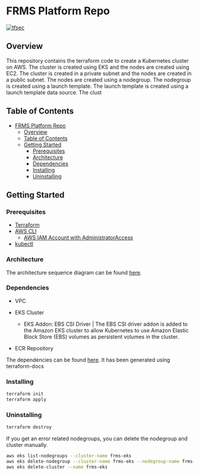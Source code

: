 # FRMS Platform Repo

[![tfsec](https://github.com/frmscoe/terraform-frms/actions/workflows/tfsec.yml/badge.svg)](https://github.com/frmscoe/terraform-frms/actions/workflows/tfsec.yml)

## Overview

This repository contains the terraform code to create a Kubernetes cluster on AWS. The cluster is created using EKS and the nodes are created using EC2. The cluster is created in a private subnet and the nodes are created in a public subnet. The nodes are created using a nodegroup. The nodegroup is created using a launch template. The launch template is created using a launch template data source. The clust

## Table of Contents

- [FRMS Platform Repo](#frms-platform-repo)
  - [Overview](#overview)
  - [Table of Contents](#table-of-contents)
  - [Getting Started](#getting-started)
    - [Prerequisites](#prerequisites)
    - [Architecture](#architecture)
    - [Dependencies](#dependencies)
    - [Installing](#installing)
    - [Uninstalling](#uninstalling)

## Getting Started

### Prerequisites

- [Terraform](https://www.terraform.io/downloads.html)
- [AWS CLI](https://docs.aws.amazon.com/cli/latest/userguide/cli-chap-install.html)
  - [AWS IAM Account with AdministratorAccess](https://docs.aws.amazon.com/IAM/latest/UserGuide/id_users_create.html)
- [kubectl](https://kubernetes.io/docs/tasks/tools/install-kubectl/)

### Architecture

The architecture sequence diagram can be found [here](./docs/Architecture.md).

### Dependencies

- VPC
- EKS Cluster

  - EKS Addon: EBS CSI Driver | The EBS CSI driver addon is added to the Amazon EKS cluster to allow Kubernetes to use Amazon Elastic Block Store (EBS) volumes as persistent volumes in the cluster.

- ECR Repository

The dependencies can be found [here](./docs/Dependencies.md). It has been generated using terraform-docs

### Installing

```bash
terraform init
terraform apply
```

### Uninstalling

```bash
terraform destroy
```

If you get an error related nodegroups, you can delete the nodegroup and cluster manually.

```bash
aws eks list-nodegroups --cluster-name frms-eks
aws eks delete-nodegroup --cluster-name frms-eks --nodegroup-name frms-eks-default-winning-chipmunk
aws eks delete-cluster --name frms-eks
```
